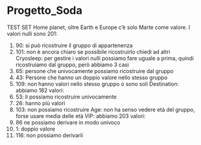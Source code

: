 # Progetto_Soda
TEST SET
Home planet, oltre  Earth e Europe c’è solo Marte come valore. I valori nulli sono 201:
1)	90: si può ricostruire il gruppo di appartenenza
2)	101: non è ancora chiaro se possibile ricostruirlo chiedi ad altri
Cryosleep: per gestire i valori nulli possiamo fare uguale a prima, quindi ricostruiamo dal gruppo, però abbiamo 3 casi
1)	65: persone che univocamente possiamo ricostruire dal gruppo
2)	43: Persone che hanno un doppio valore nello stesso gruppo
3)	109: non hanno valori nello stesso gruppo o sono soli
Destination: abbiamo 182 valori:
1)	53: li possiamo ricostruire univocamente
2)	26: hanno più valori
3)	103: non possiamo ricostruire
Age: non ha senso vedere età del gruppo, forse usare media delle età 
VIP: abbiamo 203 valori:
1)	86 ne possiamo derivare in modo univoco
2)	1: doppio valore
3)	116: non possiamo derivarli

